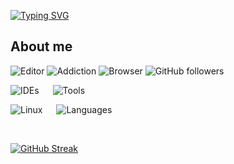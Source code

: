 [![Typing SVG](https://readme-typing-svg.demolab.com?font=Fira+Code&size=21&pause=1000&color=A7C7DC&width=500&height=30&lines=Python+script+kid+and+professional+nerd)](https://git.io/typing-svg)
## About me
![Editor](https://img.shields.io/badge/Editor-Jetbrains%20IDEs-yellowgreen/?color=lightblue&)
![Addiction](https://img.shields.io/badge/Addicted%20to-Python-orange/?logo=python&logoColor=lightblue&color=lightblue)
![Browser](https://img.shields.io/badge/Browser-Arc-default?logo=arc&logoColor=%23bd21aaf&color=lightblue)
![GitHub followers](https://img.shields.io/github/followers/lilbrocodes?color=lightblue&label=User%20Followers&logo=github&style=flat)

![IDEs](https://skillicons.dev/icons?i=idea,pycharm,phpstorm,clion,webstorm,vscode) &emsp;
![Tools](https://skillicons.dev/icons?i=discord,bots,yarn,gradle,mysql)

![Linux](https://skillicons.dev/icons?i=linux,arch) &emsp;
![Languages](https://skillicons.dev/icons?i=py,cs,java,php,html,css,js,powershell)

<br>

[![GitHub Streak](https://streak-stats.demolab.com?user=lilbrocodes&theme=github-dark-blue&border=3A3A3A)](https://git.io/streak-stats)
